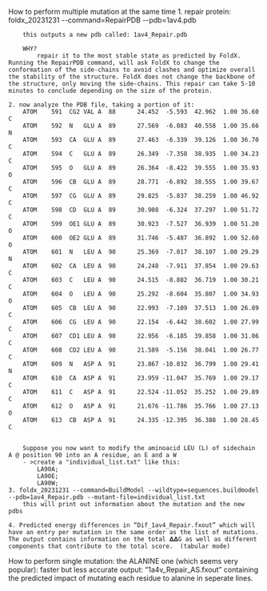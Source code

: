 How to perform multiple mutation at the same time
    1. repair protein:
        foldx_20231231 --command=RepairPDB --pdb=1av4.pdb

        this outputs a new pdb called: 1av4_Repair.pdb

        WHY?
            repair it to the most stable state as predicted by FoldX. Running the RepairPDB command, will ask FoldX to change the conformation of the side-chains to avoid clashes and optimize overall the stability of the structure. FoldX does not change the backbone of the structure, only moving the side-chains. This repair can take 5-10 minutes to conclude depending on the size of the protein.
    
    2. now analyze the PDB file, taking a portion of it:
        ATOM    591  CG2 VAL A  88      24.452  -5.593  42.962  1.00 36.60           C  
        ATOM    592  N   GLU A  89      27.569  -6.083  40.558  1.00 35.66           N  
        ATOM    593  CA  GLU A  89      27.463  -6.339  39.126  1.00 36.70           C  
        ATOM    594  C   GLU A  89      26.349  -7.358  38.935  1.00 34.23           C  
        ATOM    595  O   GLU A  89      26.364  -8.422  39.555  1.00 35.93           O  
        ATOM    596  CB  GLU A  89      28.771  -6.892  38.555  1.00 39.67           C  
        ATOM    597  CG  GLU A  89      29.825  -5.837  38.259  1.00 46.92           C  
        ATOM    598  CD  GLU A  89      30.908  -6.324  37.297  1.00 51.72           C  
        ATOM    599  OE1 GLU A  89      30.923  -7.527  36.939  1.00 51.20           O  
        ATOM    600  OE2 GLU A  89      31.746  -5.487  36.892  1.00 52.60           O  
        ATOM    601  N   LEU A  90      25.369  -7.017  38.107  1.00 29.29           N  
        ATOM    602  CA  LEU A  90      24.248  -7.911  37.854  1.00 29.63           C  
        ATOM    603  C   LEU A  90      24.515  -8.882  36.719  1.00 30.21           C  
        ATOM    604  O   LEU A  90      25.292  -8.604  35.807  1.00 34.93           O  
        ATOM    605  CB  LEU A  90      22.993  -7.109  37.513  1.00 26.89           C  
        ATOM    606  CG  LEU A  90      22.154  -6.442  38.602  1.00 27.99           C  
        ATOM    607  CD1 LEU A  90      22.956  -6.185  39.858  1.00 31.06           C  
        ATOM    608  CD2 LEU A  90      21.589  -5.156  38.041  1.00 26.77           C  
        ATOM    609  N   ASP A  91      23.867 -10.032  36.799  1.00 29.41           N  
        ATOM    610  CA  ASP A  91      23.959 -11.047  35.769  1.00 29.17           C  
        ATOM    611  C   ASP A  91      22.524 -11.052  35.252  1.00 29.89           C  
        ATOM    612  O   ASP A  91      21.676 -11.786  35.766  1.00 27.13           O  
        ATOM    613  CB  ASP A  91      24.335 -12.395  36.388  1.00 28.45           C  


        Suppose you now want to modify the aminoacid LEU (L) of sidechain A @ position 90 into an A residue, an E and a W   
        - >create a "individual_list.txt" like this:
            LA90A;
            LA90E;
            LA90W;
    3. foldx_20231231 --command=BuildModel --wildtype=sequences.buildmodel --pdb=1av4_Repair.pdb --mutant-file=individual_list.txt
        this will print out information about the mutation and the new pdbs

    4. Predicted energy differences in “Dif_1av4_Repair.fxout” which will have an entry per mutation in the same order as the list of mutations. 
    The output contains information on the total 𝚫𝚫G as well as different components that contribute to the total score.  (tabular mode)


How to perform single mutation: the ALANINE one (which seems very popular): faster but less accurate
 output: “1a4v_Repair_AS.fxout” containing the predicted impact of mutating each residue to alanine in seperate lines. 

